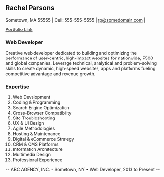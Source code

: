 ## Rachel Parsons
Sometown, MA 55555 | Cell: 555-555-5555 | rp@somedomain.com | 

[Portfolio Link]()

### Web Developer

Creative web developer dedicated to building and optimizing the performance of user-centric, high-impact websites for nationwide, F500 and global companies. Leverage technical, analytical and problem-solving skills to create dynamic, high-speed websites, apps and platforms fueling competitive advantage and revenue growth.

### Expertise

1. Web Development
2. Coding & Programming
3. Search Engine Optimization
4. Cross-Browser Compatibility
5. Site Troubleshooting
6. UX & UI Design
7. Agile Methodologies
8. Hosting & Maintenance
9. Digital & eCommerce Strategy
10. CRM & CMS Platforms
11. Information Architecture
12. Multimedia Design
13. Professional Experience

-- ABC AGENCY, INC. - Sometown, NY • Web Developer, 2013 to Present --


